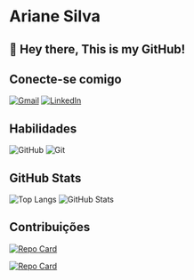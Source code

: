 # Ariane Silva
## 👋 Hey there, This is my GitHub!

## Conecte-se comigo
[![Gmail](https://img.shields.io/badge/Gmail-333333?style=for-the-badge&logo=gmail&logoColor=red)](mailto:arianeeng2023@gmail.com)
[![LinkedIn](https://img.shields.io/badge/linkedin-%230077B5.svg?style=for-the-badge&logo=linkedin&logoColor=white)](https://www.linkedin.com/in/ariane-silva-baa827282/)


## Habilidades
![GitHub](https://img.shields.io/badge/GitHub-100000?style=for-the-badge&logo=github&logoColor=white)
![Git](https://img.shields.io/badge/Git-100000?style=for-the-badge&logo=git&logoColor=white)


## GitHub Stats
![Top Langs](https://github-readme-stats.vercel.app/api/top-langs/?username=ArianeSilva10&hide_progress=true&theme=transparent&bg_color=EC63A1&icon_color=97D1ED&title_color=FFF&text_color=FFF)
![GitHub Stats](https://github-readme-stats.vercel.app/api?username=ArianeSilva10&theme=transparent&bg_color=EC63A1&border_color=97D1ED&show_icons=true&icon_color=97D1ED&title_color=FFF&text_color=FFF)


## Contribuições
[![Repo Card](https://github-readme-stats.vercel.app/api/pin/?username=ArianeSilva10&repo=dio-lab-open-source&bg_color=EC63A1&border_color=FFF&show_icons=true&icon_color=FFF&title_color=FFF&text_color=FFF)](https://github.com/ArianeSilva10/dio-lab-open-source)

[![Repo Card](https://github-readme-stats.vercel.app/api/pin/?username=ArianeSilva10&repo=Projeto_bancario&bg_color=EC63A1&border_color=FFF&show_icons=true&icon_color=FFF&title_color=FFF&text_color=FFF)](https://github.com/ArianeSilva10/Projeto_bancario)
